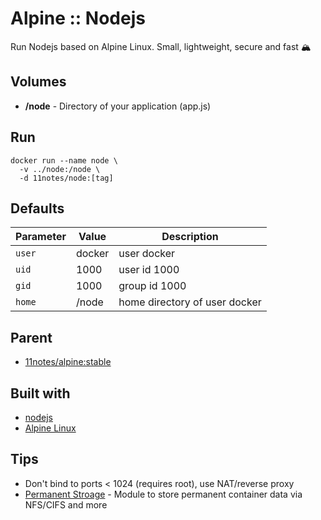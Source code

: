 # Alpine :: Nodejs
Run Nodejs based on Alpine Linux. Small, lightweight, secure and fast 🏔️

## Volumes
* **/node** - Directory of your application (app.js)

## Run
```shell
docker run --name node \
  -v ../node:/node \
  -d 11notes/node:[tag]
```

## Defaults
| Parameter | Value | Description |
| --- | --- | --- |
| `user` | docker | user docker |
| `uid` | 1000 | user id 1000 |
| `gid` | 1000 | group id 1000 |
| `home` | /node | home directory of user docker |

## Parent
* [11notes/alpine:stable](https://github.com/11notes/docker-alpine)

## Built with
* [nodejs](https://nodejs.org/en)
* [Alpine Linux](https://alpinelinux.org)

## Tips
* Don't bind to ports < 1024 (requires root), use NAT/reverse proxy
* [Permanent Stroage](https://github.com/11notes/alpine-docker-netshare) - Module to store permanent container data via NFS/CIFS and more